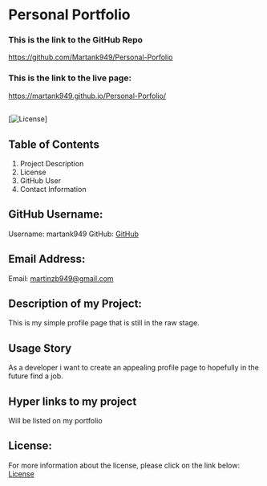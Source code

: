 # Personal Portfolio

### This is the link to the GitHub Repo

https://github.com/Martank949/Personal-Porfolio

### This is the link to the live page:

https://martank949.github.io/Personal-Porfolio/

##

[![License](https://img.shields.io/badge/License-Apache-blue.svg "License Badge")]

## Table of Contents

1. Project Description
2. License
3. GitHub User
4. Contact Information

## GitHub Username:

Username: martank949
GitHub: [GitHub](https://github.com/martank949)

## Email Address:

Email: martinzb949@gmail.com

## Description of my Project:

This is my simple profile page that is still in the raw stage.

## Usage Story

As a developer i want to create an appealing profile page to hopefully in the future find a job.

## Hyper links to my project

Will be listed on my portfolio

## License:

For more information about the license, please click on the link below:
[License](https://opensource.org/licenses/Apache)
